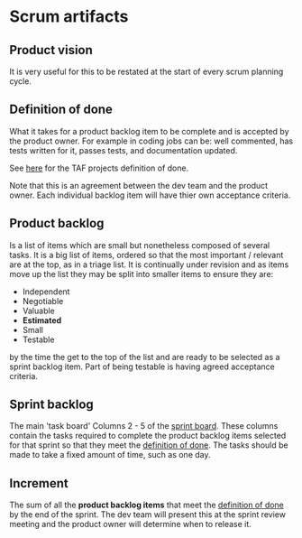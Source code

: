 # Scrum artifacts

## Product vision

It is very useful for this to be restated at the start of every scrum planning cycle.

## Definition of done

What it takes for a product backlog item to be complete and is accepted by the product owner. 
For example in coding jobs can be: well commented, has tests written for it, passes tests, and documentation updated.

See [here](planning/Definition_of_done.md) for the TAF projects definition of done.

Note that this is an agreement between the dev team and the product owner.  Each individual backlog item
will have thier own acceptance criteria.

## Product backlog

Is a list of items which are small but nonetheless composed of several tasks.  It is a big list of items, 
ordered so that the most important / relevant are at the top, as in a triage list.  It is continually under revision
and as items move up the list they may be split into smaller items to ensure they are:

* Independent
* Negotiable
* Valuable
* __Estimated__
* Small
* Testable

by the time the get to the top of the list and are ready to be selected as a sprint backlog item. Part of being testable is having agreed acceptance criteria.

## Sprint backlog

The main 'task board'  Columns 2 - 5 of  the [sprint board](https://github.com/ices-taf/doc/projects/6).
These columns contain the tasks required to complete the product backlog items selected for that sprint so that 
they meet the [definition of done](planning/Definition_of_done.md).  The tasks should be made to take a fixed amount
of time, such as one day.

## Increment

The sum of all the **product backlog items** that meet the [definition of done](planning/Definition_of_done.md) 
by the end of the sprint.  The dev team will present this at the sprint review meeting and the product owner 
will determine when to release it.
